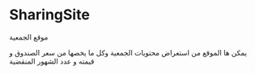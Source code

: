 # SharingSite
 
 موقع الجمعية

يمكن ها الموقع من استعراض محتويات الجمعية وكل ما يخصها من سعر الصندوق و قيمته و عدد الشهور المنقضية 